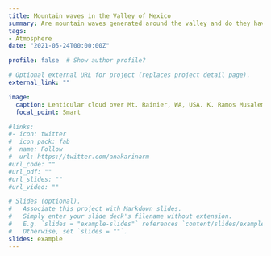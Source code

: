 ```yaml
---
title: Mountain waves in the Valley of Mexico
summary: Are mountain waves generated around the valley and do they have an impact in Mexico City's air quality? 
tags:
- Atmosphere
date: "2021-05-24T00:00:00Z"

profile: false  # Show author profile?

# Optional external URL for project (replaces project detail page).
external_link: ""

image:
  caption: Lenticular cloud over Mt. Rainier, WA, USA. K. Ramos Musalem.
  focal_point: Smart

#links:
#- icon: twitter
#  icon_pack: fab
#  name: Follow
#  url: https://twitter.com/anakarinarm
#url_code: ""
#url_pdf: ""
#url_slides: ""
#url_video: ""

# Slides (optional).
#   Associate this project with Markdown slides.
#   Simply enter your slide deck's filename without extension.
#   E.g. `slides = "example-slides"` references `content/slides/example-slides.md`.
#   Otherwise, set `slides = ""`.
slides: example
---
```

